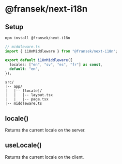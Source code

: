 # @fransek/next-i18n

## Setup

```bash
npm install @fransek/next-i18n
```

```ts
// middleware.ts
import { i18nMiddleware } from "@fransek/next-i18n";

export default i18nMiddleware({
  locales: ["en", "sv", "es", "fr"] as const,
  default: "en",
});
```

```
src/
|-- app/
|   |-- [locale]/
|   |   |-- layout.tsx
|   |   |-- page.tsx
|-- middleware.ts
```

## locale()

Returns the current locale on the server.

## useLocale()

Returns the current locale on the client.
